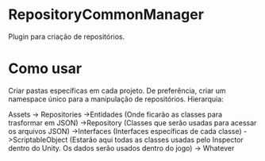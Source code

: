 # RepositoryCommonManager
Plugin para criação de repositórios.

# Como usar
Criar pastas específicas em cada projeto. De preferência, criar um namespace único para a manipulação de repositórios.
Hierarquia:

  Assets
    -> Repositories
        ->Entidades (Onde ficarão as classes para trasformar em JSON)
        ->Repository (Classes que serão usadas para acessar os arquivos JSON)
          ->Interfaces (Interfaces específicas de cada classe)
        ->ScriptableObject (Estarão aqui todas as classes usadas pelo Inspector dentro do Unity. Os dados serão usados dentro do jogo)
    -> Whatever

